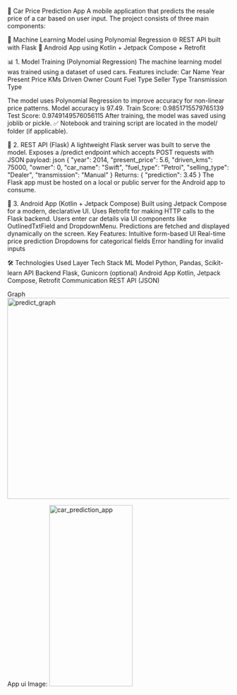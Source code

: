 🚗 Car Price Prediction App
A mobile application that predicts the resale price of a car based on user input. The project consists of three main components:

🔬 Machine Learning Model using Polynomial Regression
🌐 REST API built with Flask
📱 Android App using Kotlin + Jetpack Compose + Retrofit

📊 1. Model Training (Polynomial Regression)
The machine learning model was trained using a dataset of used cars.
Features include:
Car Name
Year
Present Price
KMs Driven
Owner Count
Fuel Type
Seller Type
Transmission Type

The model uses Polynomial Regression to improve accuracy for non-linear price patterns.
Model accuracy is 97.49.
Train Score: 0.9851715579765139
Test Score: 0.9749149576056115
After training, the model was saved using joblib or pickle.
✅ Notebook and training script are located in the model/ folder (if applicable).

🧪 2. REST API (Flask)
A lightweight Flask server was built to serve the model.
Exposes a /predict endpoint which accepts POST requests with JSON payload:
json
{
  "year": 2014,
  "present_price": 5.6,
  "driven_kms": 75000,
  "owner": 0,
  "car_name": "Swift",
  "fuel_type": "Petrol",
  "selling_type": "Dealer",
  "transmission": "Manual"
}
Returns:
{
  "prediction": 3.45
}
The Flask app must be hosted on a local or public server for the Android app to consume.

📱 3. Android App (Kotlin + Jetpack Compose)
Built using Jetpack Compose for a modern, declarative UI.
Uses Retrofit for making HTTP calls to the Flask backend.
Users enter car details via UI components like OutlinedTxtField and DropdownMenu.
Predictions are fetched and displayed dynamically on the screen.
Key Features:
Intuitive form-based UI
Real-time price prediction
Dropdowns for categorical fields
Error handling for invalid inputs

🛠 Technologies Used
Layer	Tech Stack
ML Model	Python, Pandas, Scikit-learn
API Backend	Flask, Gunicorn (optional)
Android App	Kotlin, Jetpack Compose, Retrofit
Communication	REST API (JSON)

Graph
<img width="562" height="455" alt="predict_graph" src="https://github.com/user-attachments/assets/c9171b6c-1ae7-4450-86c1-c48735baae77" />

App ui Image:
<img width="189" height="410" alt="car_prediction_app" src="https://github.com/user-attachments/assets/bca53c40-cf7a-4a88-9e06-68a55268dea7" />



